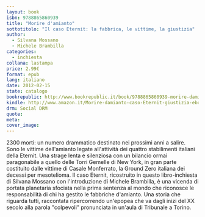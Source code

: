 ```yaml
---
layout: book
isbn: 9788865860939
title: "Morire d'amianto"
sottotitolo: "Il caso Eternit: la fabbrica, le vittime, la giustizia"
author:
  - Silvana Mossano
  - Michele Brambilla 
categories:
  - inchiesta
collana: lastampa
price: 2.99€
format: epub
lang: italiano
date: 2012-02-15
state: catalogo
bookrepublic: http://www.bookrepublic.it/book/9788865860939-morire-damianto-il-caso-eternit-la-fabbrica-le-vittime-la-giustizia/
kindle: http://www.amazon.it/Morire-damianto-caso-Eternit-giustizia-ebook/dp/B0079469ZU/
drm: Social DRM
quote:
meta:
cover_image:
---
```

2300 morti: un numero drammatico destinato nei prossimi anni a salire. Sono le vittime dell'amianto legate all'attività dei quattro stabilimenti italiani della Eternit. Una strage lenta e silenziosa con un bilancio ormai paragonabile a quello delle Torri Gemelle di New York, in gran parte costituito dalle vittime di Casale Monferrato, la Ground Zero italiana dei decessi per mesotelioma. Il caso Eternit, ricostruito in questo libro-inchiesta di Silvana Mossano con l'introduzione di Michele Brambilla, è una vicenda di portata planetaria sfociata nella prima sentenza al mondo che riconosce le responsabilità di chi ha gestito le fabbriche d'amianto. Una storia che riguarda tutti, raccontata ripercorrendo un'epopea che va dagli inizi del XX secolo alla parola "colpevoli" pronunciata in un'aula di Tribunale a Torino.
